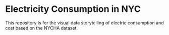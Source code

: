 # Electricity Consumption in NYC

This repository is for the visual data storytelling of electric consumption and cost based on the NYCHA dataset.
